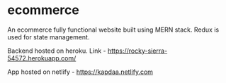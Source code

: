 # ecommerce
An ecommerce fully functional website built using MERN stack. Redux is used for state management.


Backend hosted on heroku. Link - https://rocky-sierra-54572.herokuapp.com/


App hosted on netlify - https://kapdaa.netlify.com
